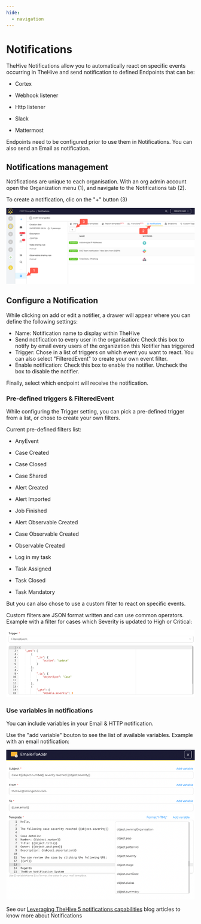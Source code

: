 ```yaml
---
hide:
  - navigation
---
```


# Notifications

TheHive Notifications allow you to automatically react on specific events occurring in TheHive and send notification to defined Endpoints that can be:

- Cortex

- Webhook listener

- Http listener

- Slack

- Mattermost

Endpoints need to be configured prior to use them in Notifications.
You can also send an Email as notification. 

## Notifications management

Notifications are unique to each organisation. With an org admin account open the Organization menu (1), and navigate to the Notifications tab (2).

To create a notification, clic on the "+" button (3)

![Notifications management page](images/notifications/notifications_management.png)

## Configure a Notification

While clicking on add or edit a notifier, a drawer will appear where you can define the following settings:

- Name: Notification name to display within TheHive
- Send notification to every user in the organisation: Check this box to notify by email every users of the organization this Notifier has triggered
- Trigger: Chose in a list of triggers on which event you want to react. You can also select "FilteredEvent" to create your own event filter.
- Enable notification: Check this box to enable the notifier. Uncheck the box to disable the notifier.

Finally, select which endpoint will receive the notification.

### Pre-defined triggers & FilteredEvent

While configuring the Trigger setting, you can pick a pre-defined trigger from a list, or chose to create your own filters. 

Current pre-defined filters list: 

- AnyEvent

- Case Created

- Case Closed

- Case Shared

- Alert Created

- Alert Imported

- Job Finished

- Alert Observable Created

- Case Observable Created 

- Observable Created

- Log in my task

- Task Assigned

- Task Closed

- Task Mandatory

But you can also chose to use a custom filter to react on specific events. 

Custom filters are JSON format written and can use common operators.
Example with a filter for cases which Severity is updated to High or Critical:

![Notifications management page](images/notifications/notifications_filteredevent.png)

### Use variables in notifications

You can include variables in your Email & HTTP notification. 

Use the "add variable" bouton to see the list of available variables. Example with an email notification:

![Notifications management page](images/notifications/notifications_mail_example.png)


See our [Leveraging TheHive 5 notifications capabilities](https://blog.strangebee.com/leveraging-thehive5-notification-capabilities-1-2/) blog articles to know more about Notifications